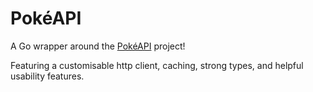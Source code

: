# PokéAPI

A Go wrapper around the [PokéAPI](https://pokeapi.co/) project!

Featuring a customisable http client, caching, strong types, and helpful
usability features.
